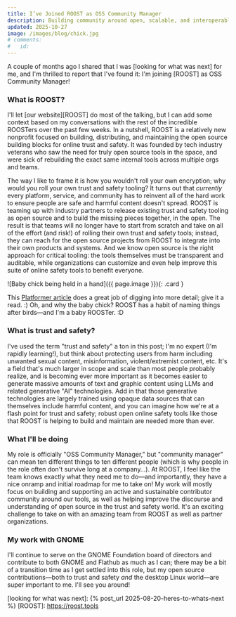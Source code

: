 ```yaml
---
title: I’ve Joined ROOST as OSS Community Manager
description: Building community around open, scalable, and interoperable online safety tools 
updated: 2025-10-27
image: /images/blog/chick.jpg
# comments:
#   id: 
---
```


A couple of months ago I shared that I was [looking for what was next] for me, and I'm thrilled to report that I've found it: I'm joining [ROOST] as OSS Community Manager!

### What is ROOST?

I'll let [our website][ROOST] do most of the talking, but I can add some context based on my conversations with the rest of the incredible ROOSTers over the past few weeks. In a nutshell, ROOST is a relatively new nonprofit focused on building, distributing, and maintaining the open source building blocks for online trust and safety. It was founded by tech industry veterans who saw the need for truly open source tools in the space, and were sick of rebuilding the exact same internal tools across multiple orgs and teams.

The way I like to frame it is how you wouldn't roll your own encryption; why would you roll your own trust and safety tooling? It turns out that _currently_ every platform, service, and community has to reinvent all of the hard work to ensure people are safe and harmful content doesn't spread. ROOST is teaming up with industry partners to release existing trust and safety tooling as open source and to build the missing pieces together, in the open. The result is that teams will no longer have to start from scratch and take on all of the effort (and risk!) of rolling their own trust and safety tools; instead, they can reach for the open source projects from ROOST to integrate into their own products and systems. And we know open source is the right approach for critical tooling: the tools themselves must be transparent and auditable, while organizations can customize and even help improve this suite of online safety tools to benefit everyone.

<!--
_Alternatively: back in the day every e-commerce website would manually implement payments, taking debit/credit card numbers and ensuring PCI compliance—which was a massive amount of work and prone to serious issues if they got it wrong. Then, this little startup called [Stripe](https://stripe.com) came along and made it stupidly simple to accept payments while massively improving the security and compliance story for developers—and now they're just _the way_ that 90% of sites accept payments. Now imagine if Stripe was actually open source, and it's similar to the idea of ROOST when it comes to trust and safety!_
-->

![Baby chick being held in a hand]({{ page.image }}){: .card }

This [Platformer article](https://www.platformer.news/roost-open-source-trust-safety/) does a great job of digging into more detail; give it a read. :) Oh, and why the baby chick? ROOST has a habit of naming things after birds—and I'm a baby ROOSTer. :D

### What is trust and safety?

I've used the term "trust and safety" a ton in this post; I'm no expert (I'm rapidly learning!), but think about protecting users from harm including unwanted sexual content, misinformation, violent/extremist content, etc. It's a field that's much larger in scope and scale than most people probably realize, and is becoming ever more important as it becomes easier to generate massive amounts of text and graphic content using LLMs and related generative "AI" technologies. Add in that those generative technologies are largely trained using opaque data sources that can themselves include harmful content, and you can imagine how we're at a flash point for trust and safety; robust open online safety tools like those that ROOST is helping to build and maintain are needed more than ever.

### What I'll be doing

My role is officially "OSS Community Manager," but "community manager" can mean ten different things to ten different people (which is why people in the role often don't survive long at a company…). At ROOST, I feel like the team knows exactly what they need me to do—and importantly, they have a nice onramp and initial roadmap for me to take on! My work will mostly focus on building and supporting an active and sustainable contributor community around our tools, as well as helping improve the discourse and understanding of open source in the trust and safety world. It's an exciting challenge to take on with an amazing team from ROOST as well as partner organizations.

### My work with GNOME

I'll continue to serve on the GNOME Foundation board of directors and contribute to both GNOME and Flathub as much as I can; there may be a bit of a transition time as I get settled into this role, but my open source contributions—both to trust and safety _and_ the desktop Linux world—are super important to me. I'll see you around!

[looking for what was next]: {% post_url 2025-08-20-heres-to-whats-next %}
[ROOST]: https://roost.tools

